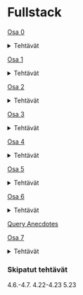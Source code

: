 # Fullstack

[Osa 0](https://github.com/amalia53/Fullstack/tree/main/part0)
<details>
  <summary>Tehtävät</summary>
  
  [0.4](https://github.com/amalia53/Fullstack/blob/main/part0/new_note_kaavio.pgn)
  
  [0.5](https://github.com/amalia53/Fullstack/blob/main/part0/spa_kaavio.pgn)
  
  [0.6](https://github.com/amalia53/Fullstack/blob/main/part0/spa_new_note_kaavio.pgn)
</details>

[Osa 1](https://github.com/amalia53/Fullstack/tree/main/part1)
<details>
  <summary>Tehtävät</summary>
  
  [Kurssitiedot](https://github.com/amalia53/Fullstack/blob/main/part1/kurssitiedot)

  [Unicafe](https://github.com/amalia53/Fullstack/blob/main/part1/unicafe)
  
  [Anekdootit](https://github.com/amalia53/Fullstack/blob/main/part1/anekdootit)
</details>

[Osa 2](https://github.com/amalia53/Fullstack/tree/main/part2)
<details>
  <summary>Tehtävät</summary>

  [Kurssitiedot](https://github.com/amalia53/Fullstack/blob/main/part1/kurssitiedot)

  [Puhelinluettelo](https://github.com/amalia53/Fullstack/tree/main/part2/puhelinluettelo)

  [Maiden tiedot](https://github.com/amalia53/Fullstack/tree/main/part2/maidentiedot)
</details>

[Osa 3](https://github.com/amalia53/Fullstack3/)
<details>
  <summary>Tehtävät</summary>
  
  [Puhelinluettelo-sovellus](https://fullstackphonebook.fly.dev)
</details>

[Osa 4](https://github.com/amalia53/Fullstack/tree/main/part4)
<details>
  <summary>Tehtävät</summary>
  
  [Blogilista](https://github.com/amalia53/Fullstack/tree/main/part4/blogilista)
</details>

[Osa 5](https://github.com/amalia53/Fullstack/tree/main/part5)
<details>
  <summary>Tehtävät</summary>
  
  [Blogilista](https://github.com/amalia53/Fullstack/tree/main/part5/blogilista)
</details>

[Osa 6](https://github.com/amalia53/Fullstack/tree/main/part6)
<details>
  <summary>Tehtävät</summary>

  [Unicafe](https://github.com/amalia53/Fullstack/tree/main/part6/unicafe-redux)
  
  [Redux Anecdotes](https://github.com/amalia53/Fullstack/tree/main/part6/redux-anecdotes)
</details>

  [Query Anecdotes](https://github.com/amalia53/Fullstack/tree/main/part6/query-anecdotes)
</details>

[Osa 7](https://github.com/amalia53/Fullstack/tree/main/part7)
<details>
  <summary>Tehtävät</summary>
  
  [Routed Anecdotes](https://github.com/amalia53/Fullstack/tree/main/part7/routed-anecdotes)
</details>

### Skipatut tehtävät
4.6.-4.7. 
4.22-4.23
5.23
